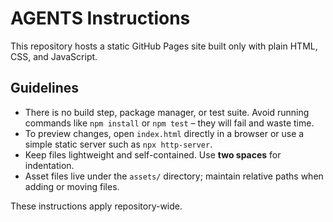 # AGENTS Instructions

This repository hosts a static GitHub Pages site built only with plain HTML, CSS, and JavaScript.

## Guidelines

- There is no build step, package manager, or test suite. Avoid running commands like `npm install` or `npm test` – they will fail and waste time.
- To preview changes, open `index.html` directly in a browser or use a simple static server such as `npx http-server`.
- Keep files lightweight and self-contained. Use **two spaces** for indentation.
- Asset files live under the `assets/` directory; maintain relative paths when adding or moving files.

These instructions apply repository-wide.
